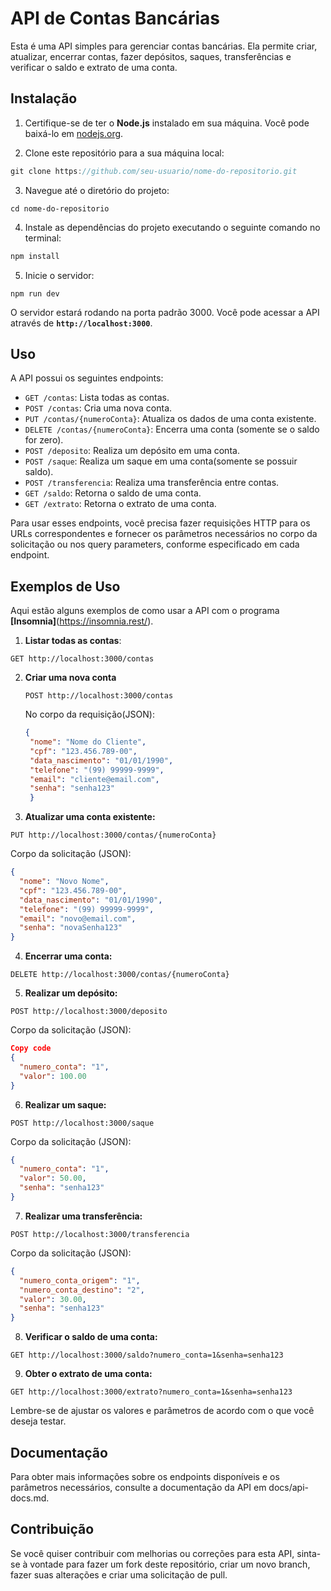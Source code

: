 # API de Contas Bancárias

Esta é uma API simples para gerenciar contas bancárias. Ela permite criar, atualizar, encerrar contas, fazer depósitos, saques, transferências e verificar o saldo e extrato de uma conta.

## Instalação

1. Certifique-se de ter o **Node.js** instalado em sua máquina. Você pode baixá-lo em [nodejs.org](https://nodejs.org/).

2. Clone este repositório para a sua máquina local:

```Javascript
git clone https://github.com/seu-usuario/nome-do-repositorio.git
```

3. Navegue até o diretório do projeto:

```
cd nome-do-repositorio
```

4. Instale as dependências do projeto executando o seguinte comando no terminal:

```Javascript
npm install
```

5. Inicie o servidor:

```
npm run dev
```

O servidor estará rodando na porta padrão 3000. Você pode acessar a API através de **`http://localhost:3000`**.

## Uso

A API possui os seguintes endpoints:

- `GET /contas`: Lista todas as contas.
- `POST /contas`: Cria uma nova conta.
- `PUT /contas/{numeroConta}`: Atualiza os dados de uma conta existente.
- `DELETE /contas/{numeroConta}`: Encerra uma conta (somente se o saldo for zero).
- `POST /deposito`: Realiza um depósito em uma conta.
- `POST /saque`: Realiza um saque em uma conta(somente se possuir saldo).
- `POST /transferencia`: Realiza uma transferência entre contas.
- `GET /saldo`: Retorna o saldo de uma conta.
- `GET /extrato`: Retorna o extrato de uma conta.

Para usar esses endpoints, você precisa fazer requisições HTTP para os URLs correspondentes e fornecer os parâmetros necessários no corpo da solicitação ou nos query parameters, conforme especificado em cada endpoint.

## Exemplos de Uso

Aqui estão alguns exemplos de como usar a API com o programa **[Insomnia]**(https://insomnia.rest/).

1. **Listar todas as contas**:
  ```
  GET http://localhost:3000/contas
  ```
2. **Criar uma nova conta**
   ```
   POST http://localhost:3000/contas
   ```
   No corpo da requisição(JSON):

   ```json
   {
    "nome": "Nome do Cliente",
    "cpf": "123.456.789-00",
    "data_nascimento": "01/01/1990",
    "telefone": "(99) 99999-9999",
    "email": "cliente@email.com",
    "senha": "senha123"
    }
   ```
  
3. **Atualizar uma conta existente:**
```
PUT http://localhost:3000/contas/{numeroConta}
```

Corpo da solicitação (JSON):

```json
{
  "nome": "Novo Nome",
  "cpf": "123.456.789-00",
  "data_nascimento": "01/01/1990",
  "telefone": "(99) 99999-9999",
  "email": "novo@email.com",
  "senha": "novaSenha123"
}
```
4. **Encerrar uma conta:**
```
DELETE http://localhost:3000/contas/{numeroConta}
```

5. **Realizar um depósito:**
```
POST http://localhost:3000/deposito
```

Corpo da solicitação (JSON):

```json
Copy code
{
  "numero_conta": "1",
  "valor": 100.00
}
```

6. **Realizar um saque:**
```
POST http://localhost:3000/saque
```

Corpo da solicitação (JSON):

```json
{
  "numero_conta": "1",
  "valor": 50.00,
  "senha": "senha123"
}
```

7. **Realizar uma transferência:**
```
POST http://localhost:3000/transferencia
```
Corpo da solicitação (JSON):

```json
{
  "numero_conta_origem": "1",
  "numero_conta_destino": "2",
  "valor": 30.00,
  "senha": "senha123"
}
```

8. **Verificar o saldo de uma conta:**
```
GET http://localhost:3000/saldo?numero_conta=1&senha=senha123
```

9. **Obter o extrato de uma conta:**
```
GET http://localhost:3000/extrato?numero_conta=1&senha=senha123
```
Lembre-se de ajustar os valores e parâmetros de acordo com o que você deseja testar.

## Documentação
Para obter mais informações sobre os endpoints disponíveis e os parâmetros necessários, consulte a documentação da API em docs/api-docs.md.

## Contribuição
Se você quiser contribuir com melhorias ou correções para esta API, sinta-se à vontade para fazer um fork deste repositório, criar um novo branch, fazer suas alterações e criar uma solicitação de pull.

   

